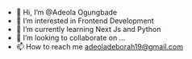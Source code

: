 - 👋 Hi, I’m @Adeola Ogungbade
- 👀 I’m interested in Frontend Development
- 🌱 I’m currently learning Next Js and Python
- 💞️ I’m looking to collaborate on ...
- 📫 How to reach me adeoladeborah19@gmail.com 

<!---
Adeola-Ogungbade/Adeola-Ogungbade is a ✨ special ✨ repository because its `README.md` (this file) appears on your GitHub profile.
You can click the Preview link to take a look at your changes.
--->
